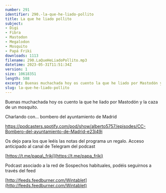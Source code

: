 ```yaml
---
number: 291
identifier: 290.-la-que-he-liado-pollito
title: La que he liado pollito
subject:
- Digi
- Fibra
- Mastodon
- Megalodon
- Mosquito
- Papá Friki
downloads: 1113
filename: 290.LaQueHeLiadoPollito.mp3
datetime: 2023-05-31T11:51:34Z
version: 1
size: 10618351
length: 588
excerpt: Buenas muchachada hoy os cuento la que he liado por Mastodón y la caza de un mosquito.
slug: la-que-he-liado-pollito
---
```

Buenas muchachada hoy os cuento la que he liado por Mastodón y la caza de un mosquito.

Charlando con... bombero del ayuntamiento de Madrid

https://podcasters.spotify.com/pod/show/alberto5757/episodes/CC-Bombero-del-ayuntamiento-de-Madrid-e23i49i

Os dejo para los que leéis las notas del programa un regalo. Acceso anticipado al canal de Telegram del podcast

[https://t.me/papa\_friki](https://t.me/papa_friki)

Podcast asociado a la red de Sospechos habituales, podéis seguirnos a través del feed

[http://feeds.feedburner.com/Wintablet](http://feeds.feedburner.com/Wintablet)